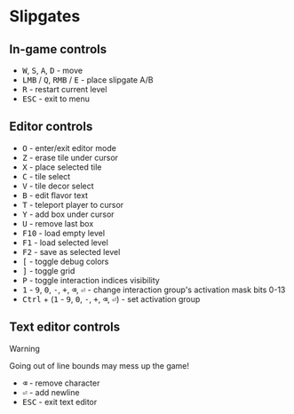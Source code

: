 # Slipgates

## In-game controls

- <kbd>W</kbd>, <kbd>S</kbd>, <kbd>A</kbd>, <kbd>D</kbd> - move
- <kbd>LMB</kbd> / <kbd>Q</kbd>, <kbd>RMB</kbd> / <kbd>E</kbd> - place slipgate A/B
- <kbd>R</kbd> - restart current level
- <kbd>ESC</kbd> - exit to menu

## Editor controls

- <kbd>O</kbd> - enter/exit editor mode
- <kbd>Z</kbd> - erase tile under cursor
- <kbd>X</kbd> - place selected tile
- <kbd>C</kbd> - tile select
- <kbd>V</kbd> - tile decor select
- <kbd>B</kbd> - edit flavor text
- <kbd>T</kbd> - teleport player to cursor
- <kbd>Y</kbd> - add box under cursor
- <kbd>U</kbd> - remove last box
- <kbd>F10</kbd> - load empty level
- <kbd>F1</kbd> - load selected level
- <kbd>F2</kbd> - save as selected level
- <kbd>[</kbd> - toggle debug colors
- <kbd>]</kbd> - toggle grid
- <kbd>P</kbd> - toggle interaction indices visibility
- <kbd>1</kbd> - <kbd>9</kbd>, <kbd>0</kbd>, <kbd>-</kbd>, <kbd>+</kbd>, <kbd>⌫</kbd>, <kbd>⏎</kbd> - change interaction group's activation mask bits 0-13
- <kbd>Ctrl</kbd> + (<kbd>1</kbd> - <kbd>9</kbd>, <kbd>0</kbd>, <kbd>-</kbd>, <kbd>+</kbd>, <kbd>⌫</kbd>, <kbd>⏎</kbd>) - set activation group

## Text editor controls

> [!WARNING]
> Going out of line bounds may mess up the game!

- <kbd>⌫</kbd> - remove character
- <kbd>⏎</kbd> - add newline
- <kbd>ESC</kbd> - exit text editor
